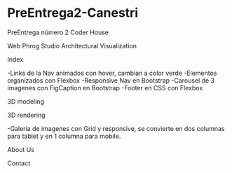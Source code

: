 # PreEntrega2-Canestri
PreEntrega número 2 Coder House

Web Phrog Studio Architectural Visualization

Index

-Links de la Nav animados con hover, cambian a color verde
-Elementos organizados con Flexbox
-Responsive Nav en Bootstrap
-Carousel de 3 imagenes con FigCaption en Bootstrap
-Footer en CSS con Flexbox

3D modeling

3D rendering

-Galeria de imagenes con Grid y responsive, se convierte en dos columnas para tablet y en 1 columna para mobile.

About Us

Contact
